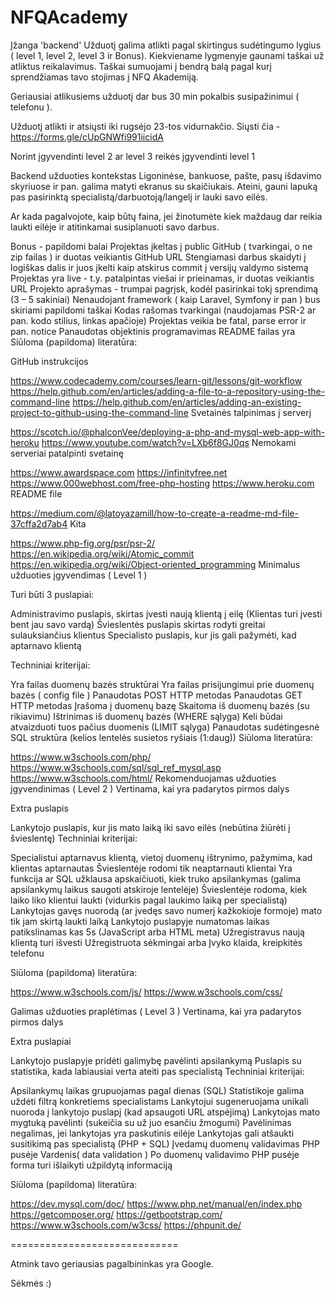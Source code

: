 # NFQAcademy

Įžanga 'backend'
Užduotį galima atlikti pagal skirtingus sudėtingumo lygius ( level 1, level 2, level 3 ir Bonus). Kiekviename lygmenyje gaunami taškai už atliktus reikalavimus. Taškai sumuojami į bendrą balą pagal kurį sprendžiamas tavo stojimas į NFQ Akademiją.

Geriausiai atlikusiems užduotį dar bus 30 min pokalbis susipažinimui ( telefonu ).

Užduotį atlikti ir atsiųsti iki rugsėjo 23-tos vidurnakčio. Siųsti čia - https://forms.gle/cUpGNWfi991iicidA

Norint įgyvendinti level 2 ar level 3 reikės įgyvendinti level 1

 

Backend užduoties kontekstas
Ligoninėse, bankuose, pašte, pasų išdavimo skyriuose ir pan. galima matyti ekranus su skaičiukais. Ateini, gauni lapuką pas pasirinktą specialistą/darbuotoją/langelį ir lauki savo eilės.

Ar kada pagalvojote, kaip būtų faina, jei žinotumėte kiek maždaug dar reikia laukti eilėje ir atitinkamai susiplanuoti savo darbus.

 

Bonus - papildomi balai
 Projektas įkeltas į public GitHub ( tvarkingai, o ne zip failas ) ir duotas veikiantis GitHub URL
 Stengiamasi darbus skaidyti į logiškas dalis ir juos įkelti kaip atskirus commit į versijų valdymo sistemą
 Projektas yra live - t.y. patalpintas viešai ir prieinamas, ir duotas veikiantis URL
 Projekto aprašymas - trumpai pagrįsk, kodėl pasirinkai tokį sprendimą (3 – 5 sakiniai)
 Nenaudojant framework ( kaip Laravel, Symfony ir pan ) bus skiriami papildomi taškai
 Kodas rašomas tvarkingai (naudojamas PSR-2 ar pan. kodo stilius, linkas apačioje)
 Projektas veikia be fatal, parse error ir pan. notice
 Panaudotas objektinis programavimas
 README failas yra
Siūloma (papildoma) literatūra:

GitHub instrukcijos

https://www.codecademy.com/courses/learn-git/lessons/git-workflow
https://help.github.com/en/articles/adding-a-file-to-a-repository-using-the-command-line
https://help.github.com/en/articles/adding-an-existing-project-to-github-using-the-command-line
Svetainės talpinimas į serverį

https://scotch.io/@phalconVee/deploying-a-php-and-mysql-web-app-with-heroku
https://www.youtube.com/watch?v=LXb6f8GJ0qs
Nemokami serveriai patalpinti svetainę

https://www.awardspace.com
https://infinityfree.net
https://www.000webhost.com/free-php-hosting
https://www.heroku.com
README file

https://medium.com/@latoyazamill/how-to-create-a-readme-md-file-37cffa2d7ab4
Kita

https://www.php-fig.org/psr/psr-2/
https://en.wikipedia.org/wiki/Atomic_commit
https://en.wikipedia.org/wiki/Object-oriented_programming
Minimalus užduoties įgyvendimas ( Level 1 )
 

Turi būti 3 puslapiai:

 Administravimo puslapis, skirtas įvesti naują klientą į eilę (Klientas turi įvesti bent jau savo vardą)
 Švieslentės puslapis skirtas rodyti greitai sulauksiančius klientus
 Specialisto puslapis, kur jis gali pažymėti, kad aptarnavo klientą
 

Techniniai kriterijai:

 Yra failas duomenų bazės struktūrai
 Yra failas prisijungimui prie duomenų bazės ( config file )
 Panaudotas POST HTTP metodas
 Panaudotas GET HTTP metodas
 Įrašoma į duomenų bazę
 Skaitoma iš duomenų bazės (su rikiavimu)
 Ištrinimas iš duomenų bazės (WHERE sąlyga)
 Keli būdai atvaizduoti tuos pačius duomenis (LIMIT sąlyga)
 Panaudotas sudėtingesnė SQL struktūra (kelios lentelės susietos ryšiais (1:daug))
Siūloma literatūra:

https://www.w3schools.com/php/
https://www.w3schools.com/sql/sql_ref_mysql.asp
https://www.w3schools.com/html/
Rekomenduojamas užduoties įgyvendinimas ( Level 2 )
Vertinama, kai yra padarytos pirmos dalys

Extra puslapis

 Lankytojo puslapis, kur jis mato laiką iki savo eilės (nebūtina žiūrėti į švieslentę)
Techniniai kriterijai:

 Specialistui aptarnavus klientą, vietoj duomenų ištrynimo, pažymima, kad klientas aptarnautas
 Švieslentėje rodomi tik neaptarnauti klientai
 Yra funkcija ar SQL užklausa apskaičiuoti, kiek truko apsilankymas (galima apsilankymų laikus saugoti atskiroje lentelėje)
 Švieslentėje rodoma, kiek laiko liko klientui laukti (vidurkis pagal laukimo laiką per specialistą)
 Lankytojas gavęs nuorodą (ar įvedęs savo numerį kažkokioje formoje) mato tik jam skirtą laukti laiką
 Lankytojo puslapyje numatomas laikas patikslinamas kas 5s (JavaScript arba HTML meta)
 Užregistravus naują klientą turi išvesti Užregistruota sėkmingai arba Įvyko klaida, kreipkitės telefonu
 

Siūloma (papildoma) literatūra:

https://www.w3schools.com/js/
https://www.w3schools.com/css/
 

Galimas užduoties praplėtimas ( Level 3 )
Vertinama, kai yra padarytos pirmos dalys

Extra puslapiai

 Lankytojo puslapyje pridėti galimybę pavėlinti apsilankymą
 Puslapis su statistika, kada labiausiai verta ateiti pas specialistą
Techniniai kriterijai:

 Apsilankymų laikas grupuojamas pagal dienas (SQL)
 Statistikoje galima uždėti filtrą konkretiems specialistams
 Lankytojui sugeneruojama unikali nuoroda į lankytojo puslapį (kad apsaugoti URL atspėjimą)
 Lankytojas mato mygtuką pavėlinti (sukeičia su už juo esančiu žmogumi)
 Pavėlinimas negalimas, jei lankytojas yra paskutinis eilėje
 Lankytojas gali atšaukti susitikimą pas specialistą (PHP + SQL)
 Įvedamų duomenų validavimas PHP pusėje Vardenis( data validation )
 Po duomenų validavimo PHP pusėje forma turi išlaikyti užpildytą informaciją
 

Siūloma (papildoma) literatūra:

https://dev.mysql.com/doc/
https://www.php.net/manual/en/index.php
https://getcomposer.org/
https://getbootstrap.com/
https://www.w3schools.com/w3css/
https://phpunit.de/
 

=============================

Atmink tavo geriausias pagalbininkas yra Google.

Sėkmės :)
